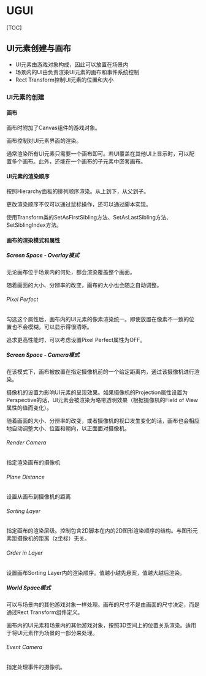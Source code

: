 # UGUI

[TOC]

## UI元素创建与画布



- UI元素由游戏对象构成，因此可以放置在场景内
- 场景内的UI由负责渲染UI元素的画布和事件系统控制
- Rect Transform控制UI元素的位置和大小



### UI元素的创建



#### 画布

画布时附加了Canvas组件的游戏对象。

画布控制对UI元素界面的渲染。

通常渲染所有UI元素只需要一个画布即可。若UI覆盖在其他UI上显示时，可以配置多个画布。此外，还能在一个画布的子元素中嵌套画布。

#### UI元素的渲染顺序

按照Hierarchy面板的排列顺序渲染。从上到下，从父到子。

更改渲染顺序不仅可以通过鼠标操作，还可以通过脚本实现。

使用Transform类的SetAsFirstSibling方法、SetAsLastSibling方法、SetSiblingIndex方法。

#### 画布的渲染模式和属性

##### Screen Space - Overlay模式

无论画布位于场景内的何处，都会渲染覆盖整个画面。

随着画面的大小、分辨率的改变，画布的大小也会随之自动调整。

###### Pixel Perfect

勾选这个属性后，画布内的UI元素的像素渲染统一。即使放置在像素不一致的位置也不会模糊，可以显示得很清晰。

追求更高性能时，可以考虑设置Pixel Perfect属性为OFF。

##### Screen Space - Camera模式

在该模式下，画布被放置在指定摄像机前的一个给定距离内，通过该摄像机进行渲染。

摄像机的设置为影响UI元素的呈现效果。如果摄像机的Projection属性设置为Perspective的话，UI元素会被渲染为略带透明效果（根据摄像机的Field of View属性的值而变化）。

随着画面的大小、分辨率的改变，或者摄像机的视口发生变化的话，画布也会相应地自动调整大小、位置和朝向，以正面面对摄像机。

###### Render Camera

指定渲染画布的摄像机

###### Plane Distance

设置从画布到摄像机的距离

###### Sorting Layer

指定画布的渲染层级。控制包含2D脚本在内的2D图形渲染顺序的结构。与图形元素距摄像机的距离（z坐标）无关。

###### Order in Layer

设置画布Sorting Layer内的渲染顺序。值越小越先悬案，值越大越后渲染。

##### World Space模式

可以与场景内的其他游戏对象一样处理。画布的尺寸不是由画面的尺寸决定，而是通过Rect Transform组件定义。

画布内的UI元素和场景内的其他游戏对象，按照3D空间上的位置关系渲染。适用于将UI元素作为场景的一部分来处理。

###### Event Camera

指定处理事件的摄像机。